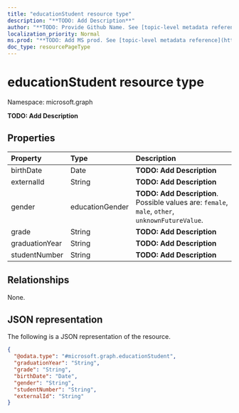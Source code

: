 ```yaml
---
title: "educationStudent resource type"
description: "**TODO: Add Description**"
author: "**TODO: Provide Github Name. See [topic-level metadata reference](https://msgo.azurewebsites.net/add/document/guidelines/metadata.html#topic-level-metadata)**"
localization_priority: Normal
ms.prod: "**TODO: Add MS prod. See [topic-level metadata reference](https://msgo.azurewebsites.net/add/document/guidelines/metadata.html#topic-level-metadata)**"
doc_type: resourcePageType
---
```


# educationStudent resource type

Namespace: microsoft.graph

**TODO: Add Description**

## Properties
|Property|Type|Description|
|:---|:---|:---|
|birthDate|Date|**TODO: Add Description**|
|externalId|String|**TODO: Add Description**|
|gender|educationGender|**TODO: Add Description**. Possible values are: `female`, `male`, `other`, `unknownFutureValue`.|
|grade|String|**TODO: Add Description**|
|graduationYear|String|**TODO: Add Description**|
|studentNumber|String|**TODO: Add Description**|

## Relationships
None.

## JSON representation
The following is a JSON representation of the resource.
<!-- {
  "blockType": "resource",
  "@odata.type": "microsoft.graph.educationStudent"
}
-->
``` json
{
  "@odata.type": "#microsoft.graph.educationStudent",
  "graduationYear": "String",
  "grade": "String",
  "birthDate": "Date",
  "gender": "String",
  "studentNumber": "String",
  "externalId": "String"
}
```

